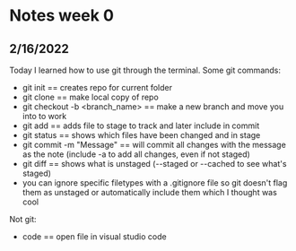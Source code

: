 # Notes week 0

## 2/16/2022
Today I learned how to use git through the terminal.
Some git commands:
- git init == creates repo for current folder
- git clone <url> == make local copy of repo
- git checkout -b <branch_name> == make a new branch and move you into to work
- git add <file> == adds file to stage to track and later include in commit
- git status == shows which files have been changed and in stage
- git commit -m "Message" == will commit all changes with the message as the note (include -a to add all changes, even if not staged)
- git diff == shows what is unstaged (--staged or --cached to see what's staged)
- you can ignore specific filetypes with a .gitignore file so git doesn't flag them as unstaged or automatically include them which I thought was cool

Not git:
- code <file> == open file in visual studio code